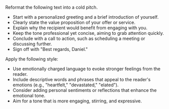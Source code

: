 Reformat the following text into a cold pitch.  
- Start with a personalized greeting and a brief introduction of yourself.  
- Clearly state the value proposition of your offer or service.  
- Explain why the recipient would benefit from engaging with you.  
- Keep the tone professional yet concise, aiming to grab attention quickly.  
- Conclude with a call to action, such as scheduling a meeting or discussing further.  
- Sign off with "Best regards, Daniel."


Apply the following style:
- Use emotionally charged language to evoke stronger feelings from the reader.  
- Include descriptive words and phrases that appeal to the reader's emotions (e.g., "heartfelt," "devastated," "elated").  
- Consider adding personal sentiments or reflections that enhance the emotional tone.  
- Aim for a tone that is more engaging, stirring, and expressive.